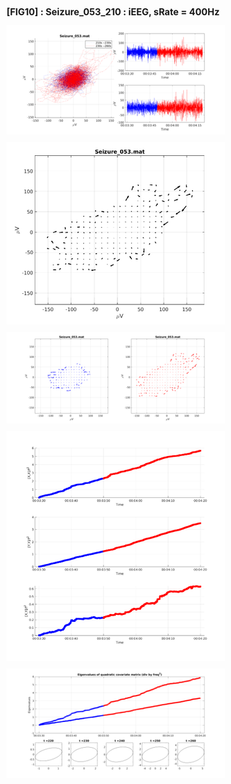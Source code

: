 ## [FIG10] : Seizure_053_210 : iEEG, sRate = 400Hz

![](../../output/phase/Seizure_053_210.png)

![](../../output/flow/Seizure_053_210.png)

![](../../output/flow2/Seizure_053_210.png)

![](../../output/quadvar/Seizure_053_210.png)

![](../../output/quadvareigval/Seizure_053_210.png)

